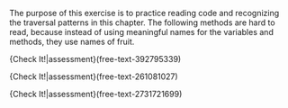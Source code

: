 The purpose of this exercise is to practice reading code and recognizing the traversal patterns in this chapter. The following methods are hard to read, because instead of using meaningful names for the variables and methods, they use names of fruit.

{Check It!|assessment}(free-text-392795339)

{Check It!|assessment}(free-text-261081027)

{Check It!|assessment}(free-text-2731721699)
